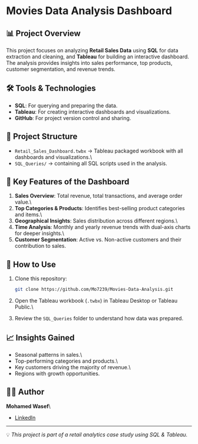 # Movies Data Analysis Dashboard


## 📊 Project Overview

This project focuses on analyzing **Retail Sales Data** using **SQL**
for data extraction and cleaning, and **Tableau** for building an
interactive dashboard.\
The analysis provides insights into sales performance, top products,
customer segmentation, and revenue trends.

## 🛠️ Tools & Technologies

-   **SQL**: For querying and preparing the data.
-   **Tableau**: For creating interactive dashboards and visualizations.
-   **GitHub**: For project version control and sharing.

## 📂 Project Structure

-   `Retail_Sales_Dashboard.twbx` → Tableau packaged workbook with all
    dashboards and visualizations.\
-   `SQL_Queries/` →  containing all SQL scripts used in the
    analysis.

## 📌 Key Features of the Dashboard

1.  **Sales Overview**: Total revenue, total transactions, and average
    order value.\
2.  **Top Categories & Products**: Identifies best-selling product
    categories and items.\
3.  **Geographical Insights**: Sales distribution across different
    regions.\
4.  **Time Analysis**: Monthly and yearly revenue trends with dual-axis
    charts for deeper insights.\
5.  **Customer Segmentation**: Active vs. Non-active customers and their
    contribution to sales.

## 🚀 How to Use

1.  Clone this repository:

    ``` bash
    git clone https://github.com/Mo7239/Movies-Data-Analysis.git
    ```

2.  Open the Tableau workbook (`.twbx`) in Tableau Desktop or Tableau
    Public.\

3.  Review the `SQL_Queries` folder to understand how data was prepared.



## 📈 Insights Gained

-   Seasonal patterns in sales.\
-   Top-performing categories and products.\
-   Key customers driving the majority of revenue.\
-   Regions with growth opportunities.



## 👨‍💻 Author

**Mohamed Wasef**\
- [LinkedIn](https://www.linkedin.com/in/mohamed-wasef-789743233/)


------------------------------------------------------------------------

💡 *This project is part of a retail analytics case study using SQL &
Tableau.*

